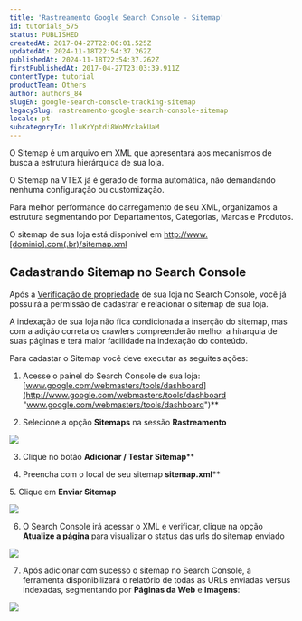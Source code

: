 ```yaml
---
title: 'Rastreamento Google Search Console - Sitemap'
id: tutorials_575
status: PUBLISHED
createdAt: 2017-04-27T22:00:01.525Z
updatedAt: 2024-11-18T22:54:37.262Z
publishedAt: 2024-11-18T22:54:37.262Z
firstPublishedAt: 2017-04-27T23:03:39.911Z
contentType: tutorial
productTeam: Others
author: authors_84
slugEN: google-search-console-tracking-sitemap
legacySlug: rastreamento-google-search-console-sitemap
locale: pt
subcategoryId: 1luKrYptdi8WoMYckakUaM
---
```


O Sitemap é um arquivo em XML que apresentará aos mecanismos de busca a estrutura hierárquica de sua loja.

O Sitemap na VTEX já é gerado de forma automática, não demandando nenhuma configuração ou customização.

Para melhor performance do carregamento de seu XML, organizamos a estrutura segmentando por Departamentos, Categorias, Marcas e Produtos.

O sitemap de sua loja está disponível em [http://www.[dominio].com(.br)/sitemap.xml](blank "http://www.[dominio].com(.br)/sitemap.xml")

## Cadastrando Sitemap no Search Console

Após a [Verificação de propriedade](https://help.vtex.com/pt/tutorial/como-verificar-propriedade-no-google-search-console-de-loja-vtex--frequentlyAskedQuestions_594) de sua loja no Search Console, você já possuirá a permissão de cadastrar e relacionar o sitemap de sua loja.

A indexação de sua loja não fica condicionada a inserção do sitemap, mas com a adição correta os crawlers compreenderão melhor a hirarquia de suas páginas e terá maior facilidade na indexação do conteúdo.

Para cadastar o Sitemap você deve executar as seguites ações:

1. Acesse o painel do Search Console de sua loja: [www.google.com/webmasters/tools/dashboard](http://www.google.com/webmasters/tools/dashboard "www.google.com/webmasters/tools/dashboard")**

2. Selecione a opção **Sitemaps** na sessão **Rastreamento**

![](//images.contentful.com/alneenqid6w5/4ZbMabhWNO6cWaqOKQauGA/e0a6c544f7990e7203a89c63761ce7ea/image00.png)

3. Clique no botão **Adicionar / Testar Sitemap****

4. Preencha com o local de seu sitemap **sitemap.xml****

5. Clique em **Enviar Sitemap**

![](//images.contentful.com/alneenqid6w5/5WlIFTSGm4MGc6Wg6a24qY/8b1ae91bbedfdd5bcae4e255cd649784/image01.png)

6. O Search Console irá acessar o XML e verificar, clique na opção **Atualize a página** para visualizar o status das urls do sitemap enviado

![](//images.contentful.com/alneenqid6w5/4H9Cm60mooYeeeEy0cOOaW/9d714db622a05eeda0dc52042b83aaf8/image02.png)

7. Após adicionar com sucesso o sitemap no Search Console, a ferramenta disponibilizará o relatório de todas as URLs enviadas versus indexadas, segmentando por **Páginas da Web** e **Imagens**:

![](//images.contentful.com/alneenqid6w5/6e0WHJD0YMCaWIkE4Kcgm/db32fa9488506be988d648554c3e3c42/image03.png)

